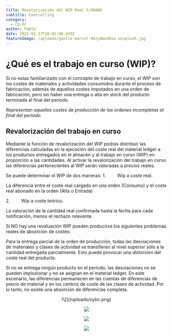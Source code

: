 ```yaml
---
title: Revalorización del WIP Real S/4HANA
subtitle: Controlling
category:
  - CO-PC
author: Pablo
date: 2021-02-27T16:01:00.433Z
featureImage: /uploads/gaelle-marcel-9dzy0mo98xu-unsplash.jpg
---
```



# ¿Qué es el trabajo en curso (WIP)?

Si no estas familiarizado con el concepto de trabajo en curso, el WIP son los costes de materiales y actividades consumidos durante el proceso de fabricación, además de aquellos costes imputados en una orden de fabricación, pero sin haber una entrega o alta en stock del producto terminado al final del periodo.

*Representan aquellos costes de producción de las ordenes incompletas al final del periodo.*

## Revalorización del trabajo en curso

Mediante la función de revalorización del WIP podrás distribuir las diferencias calculadas en la ejecución del coste real del material ledger a los productos entregados en el almacén y al trabajo en curso (WIP) en proporción a las cantidades. Al activar la revalorización del trabajo en curso las diferencias pertenecientes al WIP serán valoradas a precios reales.

Se puede determinar el WIP de dos maneras:
1.         Wip a coste real.

La diferencia entre el coste real cargado en una orden (Consumo) y el coste real abonado en la orden (Alta o Entrada)

2.         Wip a coste teórico.

La valoración de la cantidad real confirmada hasta la fecha para cada notificación, menos el rechazo relevante.

Si NO hay una revaluación WIP pueden producirse los siguientes problemas reales de absorción de costes:

Para la entrega parcial de la orden de producción, todas las desviaciones de materiales y clases de actividad se transfieren al nivel superior sólo a la cantidad entregada parcialmente. Esto puede provocar una distorsión del coste real del producto.

Si no se entrega ningún producto en el período, las desviaciones no se pueden implosionar y no se asignan en el material ledger. En este escenario, las diferencias permanecen en las cuentas de diferencias de precio de material y en los centros de coste de las clases de actividad. Por lo tanto, no existe una absorción de diferencias completa.

<center>!\[](/uploads/oybc.png)<center>

![](/uploads/imagen1.png)

![](/uploads/imagen2.png)

![](/uploads/imagen3.png)
